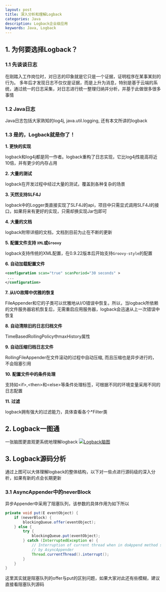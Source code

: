 ```yaml
---
layout: post
title: 深入分析和理解Logback
categories: Java
description: Logback企业级应用
keywords: Java, Logback
---
```


## 1. 为何要选择Logback？

### 1.1 先谈谈日志
在刚踏入工作岗位时，对日志的印象就是它只是一个证据，证明程序在某事某刻的行为。
多年后才发现日志不仅仅是证据，而是上升为消息，特别是基于云端的系统，通过统一的日志采集，对日志进行统一整理归纳并分析，并基于此做很多很多事情

### 1.2 Java日志
Java日志包括大家熟知的log4j, java.util.logging, 还有本文所讲的logback

### 1.3 是的，Logback就是你了！

**1. 更快的实现**

   logback和log4j都是同一作者。logback重构了日志实现，它比log4j性能高将近10倍，并有更少的内存占用

**2. 大量的测试**

   logback在开发过程中经过大量的测试，覆盖到各种复杂的场景

**3. 天然支持SLF4J**

   logback中的Logger类直接实现了SLF4J的api，项目中只需显式调用SLF4J的接口，如果将来有更好的实现，只需却换实现Jar包即可

**4. 大量的文档**

   logback附带详细的文档，文档到目前为止在不断的更新

**5. 配置文件支持 ``XML``或``Groovy``**

   logback支持传统的XML配置，在0.9.22版本后开始支持``Groovy-style``的配置

**6. 自动加载配置文件**

```xml
<configuration scan="true" scanPeriod="30 seconds" > 
 ...
</configuration> 
```

**7. 从I/O故障中优雅的恢复**

   FileAppender和它的子类可以优雅地从I/O错误中恢复。所以，当logback所依赖的文件服务器宕机恢复后，无需重启应用服务器，logback会迅速从上一次错误中恢复

**8. 自动清除旧的日志归档文件**

   TimeBasedRollingPolicy中maxHistory属性
   
**9. 自动压缩归档日志文件**

   RollingFileAppender在文件滚动的过程中自动压缩, 而且压缩也是异步进行的，不会阻塞引用

**10. 配置文件中的条件处理**

   支持如\<if\>,\<then\>和\<else\>等条件处理标签，可根据不同的环境变量采用不同的日志配置

**11. 过滤**

   logback拥有强大的过滤能力，具体查看各个\*Filter类

## 2. Logback一图通
一张脑图更直观更系统地理解logback
[![Logback脑图](http://images.aoaojava.com/blog/logback.png)](http://images.aoaojava.com/blog/logback.png)

## 3. Logback源码分析
通过上图可以大体理解logback的整体结构，以下对一些点进行源码级的深入分析，如果有新的点会长期更新
### 3.1 AsyncAppender中的neverBlock
异步Appender中采用了阻塞队列，该参数的具体作用为如下所以

```java
private void put(E eventObject) {
    if (neverBlock) {
        blockingQueue.offer(eventObject);
    } else {
        try {
            blockingQueue.put(eventObject);
        } catch (InterruptedException e) {
            // Interruption of current thread when in doAppend method should not be consumed
            // by AsyncAppender
            Thread.currentThread().interrupt();
        }
    }
} 
```  

这里其实就是阻塞队列的offer与put的区别问题，如果大家对此还有些模糊，建议直接看阻塞队列源码